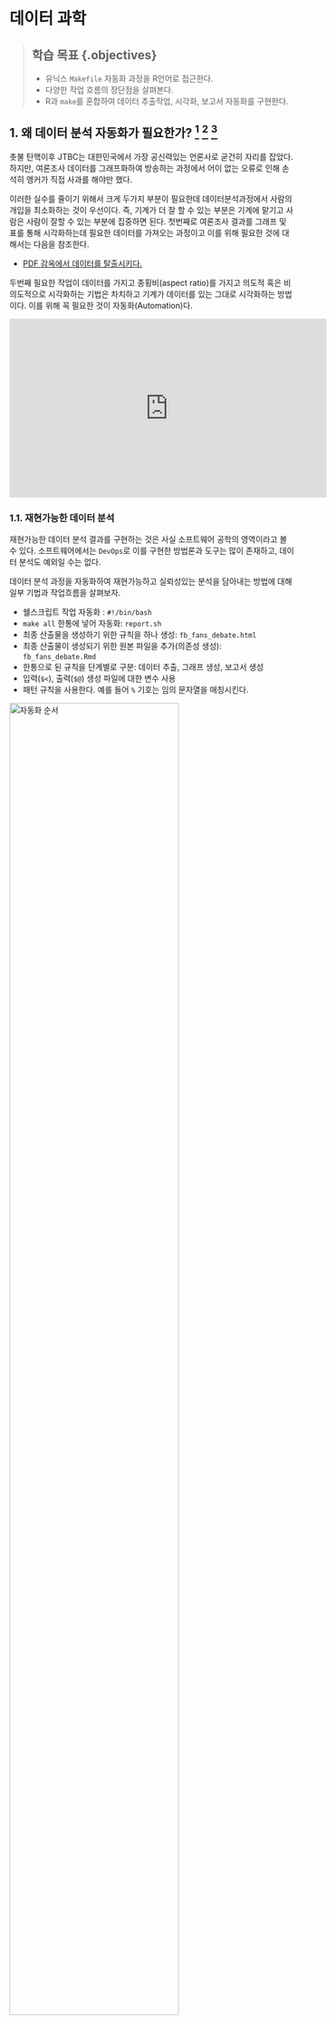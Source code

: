 # 데이터 과학




> ## 학습 목표 {.objectives}
>
> * 유닉스 `Makefile` 자동화 과정을 R언어로 접근한다.
> * 다양한 작업 흐름의 장단점을 살펴본다.
> * R과 `make`를 혼합하여 데이터 추출작업, 시각화, 보고서 자동화를 구현한다. 


## 1. 왜 데이터 분석 자동화가 필요한가? [^jtbc-apology] [^reproducible-data-analysis] [^stat545-make]

촛불 탄핵이후 JTBC는 대한민국에서 가장 공신력있는 언론사로 굳건히 자리를 잡았다. 
하지만, 여론조사 데이터를 그래프화하여 방송하는 과정에서 어이 없는 오류로 인해 손석히 앵커가 직접 사과를 해야만 했다.

이러한 실수를 줄이기 위해서 크게 두가지 부분이 필요한데 데이터분석과정에서 사람의 개입을 최소화하는 것이 우선이다.
즉, 기계가 더 잘 할 수 있는 부분은 기계에 맡기고 사람은 사람이 잘할 수 있는 부분에 집중하면 된다. 
첫번째로 여론조사 결과를 그래프 및 표를 통해 시각화하는데 필요한 데이터를 가져오는 과정이고 이를 위해 필요한 것에 대해서는 다음을 참조한다.

- [PDF 감옥에서 데이터를 탈출시키다.](http://statkclee.github.io/data-science/ds-extract-text-from-pdf-survey.html)

두번째 필요한 작업이 데이터를 가지고 종횡비(aspect ratio)를 가지고 의도적 혹은 비의도적으로 시각화하는 기법은 차치하고 기계가 데이터를 있는 그대로 
시각화하는 방법이다. 이를 위해 꼭 필요한 것이 자동화(Automation)다.

<iframe width="560" height="315" src="https://www.youtube.com/embed/nd5-fRdhImw" frameborder="0" allowfullscreen></iframe>


[^reproducible-data-analysis]: [GNU Make for Reproducible Data Analysis](http://zmjones.com/make/)

[^jtbc-apology]: [손석희가 JTBC의 잦은 그래프 오류에 사과했다](http://www.huffingtonpost.kr/2017/04/20/story_n_16118276.html)

[^stat545-make]: [Automating data analysis pipelines](http://stat545.com/automation00_index.html)

### 1.1. 재현가능한 데이터 분석 

재현가능한 데이터 분석 결과를 구현하는 것은 사실 소프트웨어 공학의 영역이라고 볼 수 있다.
소프트웨어에서는 `DevOps`로 이를 구현한 방법론과 도구는 많이 존재하고, 데이터 분석도 예외일 수는 없다.

데이터 분석 과정을 자동화하여 재현가능하고 실뢰성있는 분석을 담아내는 방법에 대해 일부 기법과 작업흐름을 살펴보자.


- 쉘스크립트 작업 자동화 : `#!/bin/bash`
- `make all` 한통에 넣어 자동화: `report.sh`
- 최종 산출물을 생성하기 위한 규칙을 하나 생성: `fb_fans_debate.html`
- 최종 산출물이 생성되기 위한 원본 파일을 추가(의존성 생성): `fb_fans_debate.Rmd`
- 한통으로 된 규칙을 단계별로 구분: 데이터 추출, 그래프 생성, 보고서 생성
- 입력(`$<`), 출력(`$@`) 생성 파일에 대한 변수 사용
- 패턴 규칙을 사용한다. 예를 들어 `%` 기호는 임의 문자열을 매칭시킨다.

<img src="fig/make-r-overview.png" alt="자동화 순서" width="77%" />

## 2. 작업 개요

페이스북 페이지에서 주요 후보별 팬수를 추출하여 이를 시각화하고 나서 보고서를 생성하는 과정을 자동화한다.

### 2.1. 모든 작업을 R에서 한방에 처리하는 방법

`Make.R` 파일을 RStudio 프로젝트 루트 디렉토리에 위치시키고 나서 각 단계별 R 스크립트를 실행하여 `.csv` 파일, 그래프 파일, html 보고서를 생성시킨다.


~~~{.r}
source("code/fb_crawl.R")
source("code/fb_viz.R")
source("code/fb_report.R")
~~~

### 2.2. 쉘스크립트 하나로 자동화하는 방법

기본적으로 RStudio를 버리고 쉘환경(리눅스 배쉬, 윈도우 터미널, 맥 터미널)에서 쉘스크립트(Shell Script)를 사용하여 자동화하는 방법이다.
하지만, 상황에 따라서 일부만 변경된 경우 그 모든 변경사항을 사람이 기억하고 있어야 해서 복잡한 자동화를 하는 경우 적합하지 않을 수 있다.

`report.sh` 파일을 작성하여 `bash report.sh` 명령어를 실행하면 Rscript에 프로그래밍된 것이 구현되어 산출물이 뽑아진다. 


~~~{.r}
#!/bin/bash

# downlaod facebook data from facebook pages
Rscript code/fb_crawl.R
# Draw graphs
Rscript code/fb_viz.R
# Make a html report
Rscript -e 'knitr::knit("report/fb_fans_debate.Rmd")'
pandoc -s -o fb_fans_debate.html fb_fans_debate.md 
~~~

### 2.3. 한통에 `make all` 실행

쉘환경을 사용하는 것은 동일하지만 `bash` 스크립트를 사용하는 대신, `make` 명령어를 사용한다. 
쉘스크립트를 그대로 `make all`로 옮겨와서 작성한 것은 다음과 같다.

즉, `fb_crawl.R`을 실행하여 페이스북에서 데이터를 가져와서 `.csv` 파일로 저장하고 나서, `fb_viz.R` 파일을 실행하여 
그래프를 `.png` 파일로 저장하고 나서 `fb_fans_debate.Rmd` 파일로 `.html` 보고서를 작성한다.


~~~{.r}
all: 
	Rscript code/fb_crawl.R
	Rscript code/fb_viz.R
	rm Rplots.pdf
	Rscript -e "rmarkdown::render('report/fb_fans_debate.Rmd')"
~~~

### 2.4. 최종 산출물(html 보고서)을 생성하는 규칙 생성

단순히 순차적으로 쭉 명령어를 실행하는 것이 아니라 특정 산출물을 생성시키기 위해 규칙을 추가한다.
즉, `fb_fans_debate.html` 파일을 생성시킨데 실행시킬 파일을 적시한다. 따라서 `fb_fans_debate.html` 보고서를 생성시키려면 
순차적으로 `fb_crawl.R`을 실행하여 페이스북에서 데이터를 가져와서 `.csv` 파일로 저장하고 나서, `fb_viz.R` 파일을 실행하여 
그래프를 `.png` 파일로 저장하고 나서 `fb_fans_debate.Rmd` 파일을 실행시켜야만 된다.


~~~{.r}
all: fb_fans_debate.html

fb_fans_debate.html:
	Rscript code/fb_crawl.R
	Rscript code/fb_viz.R
	rm Rplots.pdf
	Rscript -e "rmarkdown::render('report/fb_fans_debate.Rmd')"
~~~

### 2.5. 최종 산출물(html 보고서)에 대한 의존성(dependency) 추가

보고서에 내용이 결재권자의 의중을 반영하거나 오탈자가 있다거나 여러가지 사유로 인해서 변경되는 경우가 있다.
이런 경우가 발생하면 보고서를 새로 생성해야 하는데 이런 경우 최종 산출물 `fb_fans_debate.html` 파일은 
`fb_fans_debate.Rmd` 파일에 의존성(dependecy)을 갖게 된다. 이를 반영하여 `Makefile`을 수정하면 다음과 같다.

`fb_fans_debate.Rmd` 파일이 `report/` 디렉토리 밑에 있어 이를 반영하여 `make`가 실행이 되게 만든다.


~~~{.r}
all: report/fb_fans_debate.html

report/fb_fans_debate.html: report/fb_fans_debate.Rmd
	Rscript code/fb_crawl.R
	Rscript code/fb_viz.R
	rm Rplots.pdf
	Rscript -e "rmarkdown::render('report/fb_fans_debate.Rmd')"
~~~

### 2.6. 규칙을 모듈화하여 쪼개기

의존성까지 검증이 되었으면 이를 반영하여 보고서를 모듈화하여 각 단계별로 쪼갠다.

- 페이스북에서 각 후보별 팬수를 긁어와서 `.csv` 파일로 저장하는 모듈
- 저장된 파일에서 데이터를 불러와서 시각화한 그래프를 저장하는 모듈
- 최종 보고서를 생성하는 모듈

즉, 최종 모듈을 생성하기 위해 각 단계별로 필요한 사항을 모듈별로 작성하여 코드화한다.


~~~{.r}
all: report/fb_fans_tv_debate.html
	
data/fb_ahn.csv data/fb_moon.csv data/fb_sim.csv: 
	Rscript code/fb_crawl.R

fig/candidates.png fig/candidates_large.png fig/candidates_all.png: data/fb_ahn.csv data/fb_moon.csv data/fb_sim.csv code/fb_viz.R
	Rscript code/fb_viz.R

report/fb_fans_tv_debate.html: report/fb_fans_tv_debate.Rmd data/fb_ahn.csv data/fb_moon.csv data/fb_sim.csv fig/candidates.png fig/candidates_large.png fig/candidates_all.png
	Rscript -e "rmarkdown::render('report/fb_fans_debate.Rmd')"
~~~

### 2.7. 마지막 정리

주석(`#`)을 달고, 입력(`$<`), 출력(`$@`) 생성 파일에 대한 변수 사용하고, 패턴 규칙을 사용하여 예를 들어 `%` 기호는 임의 문자열을 매칭시켜 코드를 간결하게 만든다.


~~~{.r}
all: report/fb_fans_tv_debate.html

clean:
	rm -f data/*.csv fig/*.png report/*.html

.PHONY: all clean
.DELETE_ON_ERROR:
.SECONDARY:

# Crawl facebook fans
data/%.csv: 
	Rscript code/fb_crawl.R

# Save graphs
fig/%.png: data/%.csv code/fb_viz.R
	Rscript code/fb_viz.R

# Make a html report
report/fb_fans_tv_debate.html: report/fb_fans_tv_debate.Rmd data/%.csv fig/%.png
	Rscript -e "rmarkdown::render('$<')"
~~~

## 3. TV 토론이 지지율에 미치는 효과

TV 토론이 지지율에 미치는 효과를 검증하기 위한 도구로 페이스북 페이지 팬수 증가분을 통계지표로 삼아 분석을 진행한다.

- TV 토론 일정 
    - ~~KBS 비법정 토론: 4월 19일~~
    - ~~1차 TV 토론 (정치): 4월 23일~~
    - ~~JTBC 비법정 토론 (양극화와 안보): 4월 25일~~
    - 2차 TV 토론 (경제): 4월 28일
    - 3차 TV 토론 (사회): 5월 2일

### 3.1. JTBC TV 토론 효과

심상정 후보는 JTBC TV토론의 효과를 가장 많이 본 것으로 보이며 안철수 후보는 상대적으로 기세가 누그러진 것으로 파악됨.

<img src="fig/fans-large-fig-1.png" style="display: block; margin: auto;" />

<img src="fig/fans-overall-fig-1.png" style="display: block; margin: auto;" />

<img src="fig/fans-oneshot-fig-1.png" style="display: block; margin: auto;" />

<!--html_preserve--><div id="htmlwidget-61bd20df01ab3d9e5216" style="width:100%;height:auto;" class="datatables html-widget"></div>
<script type="application/json" data-for="htmlwidget-61bd20df01ab3d9e5216">{"x":{"filter":"none","data":[["1","2","3","4","5","6","7","8","9","10","11","12","13","14","15","16","17","18","19","20","21","22","23","24","25","26","27","28","29","30","31","32","33","34","35","36","37","38","39","40","41","42","43","44","45","46","47","48","49","50","51","52","53","54","55","56","57","58","59","60","61","62","63","64","65","66","67","68","69","70","71","72","73","74","75","76","77","78","79","80","81","82","83","84","85","86","87","88","89","90","91","92","93","94","95","96","97","98","99","100","101","102","103","104","105","106","107","108","109","110","111","112","113","114","115"],["2017-01-01","2017-01-02","2017-01-03","2017-01-04","2017-01-05","2017-01-06","2017-01-07","2017-01-08","2017-01-09","2017-01-10","2017-01-11","2017-01-12","2017-01-13","2017-01-14","2017-01-15","2017-01-16","2017-01-17","2017-01-18","2017-01-19","2017-01-20","2017-01-21","2017-01-22","2017-01-23","2017-01-24","2017-01-25","2017-01-26","2017-01-27","2017-01-28","2017-01-29","2017-01-30","2017-01-31","2017-02-01","2017-02-02","2017-02-03","2017-02-04","2017-02-05","2017-02-06","2017-02-07","2017-02-08","2017-02-09","2017-02-10","2017-02-11","2017-02-12","2017-02-13","2017-02-14","2017-02-15","2017-02-16","2017-02-17","2017-02-18","2017-02-19","2017-02-20","2017-02-21","2017-02-22","2017-02-23","2017-02-24","2017-02-25","2017-02-26","2017-02-27","2017-02-28","2017-03-01","2017-03-02","2017-03-03","2017-03-04","2017-03-05","2017-03-06","2017-03-07","2017-03-08","2017-03-09","2017-03-10","2017-03-11","2017-03-12","2017-03-13","2017-03-14","2017-03-15","2017-03-16","2017-03-17","2017-03-18","2017-03-19","2017-03-20","2017-03-21","2017-03-22","2017-03-23","2017-03-24","2017-03-25","2017-03-26","2017-03-27","2017-03-28","2017-03-29","2017-03-30","2017-03-31","2017-04-01","2017-04-02","2017-04-03","2017-04-04","2017-04-05","2017-04-06","2017-04-07","2017-04-08","2017-04-09","2017-04-10","2017-04-11","2017-04-12","2017-04-13","2017-04-14","2017-04-15","2017-04-16","2017-04-17","2017-04-18","2017-04-19","2017-04-20","2017-04-21","2017-04-22","2017-04-23","2017-04-24","2017-04-25"],[462633,463046,463443,463908,464289,464800,465445,465795,466059,466295,466555,466974,467544,467900,468272,468578,468964,469534,469904,470318,470525,470903,471593,472151,472524,472976,473414,473715,473982,474329,474521,474758,475405,475959,476518,477068,477535,477998,478327,478469,478765,478909,479072,479179,479293,479373,479623,479737,479899,479960,480000,480072,480095,480112,480125,480137,480189,480264,480393,480405,480466,480538,480594,480879,481063,481066,481057,481071,481804,482126,482371,482494,482592,482665,482943,483064,483140,483115,483071,483159,483614,483871,484059,484225,484302,484347,485811,486506,486808,486923,487072,487176,487231,487391,487542,487683,487822,488180,488668,489189,489818,490215,490420,490723,490930,491471,492415,493725,494457,495550,496430,497242,498172,499127,499743],[94422,94426,94457,94490,94780,94920,94981,95015,95053,95093,95117,95162,95192,95221,95238,95264,95281,95304,95370,95415,95437,95474,95526,95547,95627,95674,95725,95802,95871,96451,96514,96546,96690,96733,96839,96904,96990,97102,97165,97234,97326,97364,97378,97393,97456,97484,97736,97851,97925,97963,98009,98070,98127,98198,98643,98942,99089,99176,99267,99299,99349,99386,99475,99539,99594,99645,99683,99717,99900,100057,100198,100323,100428,100583,100761,100896,101031,101214,101397,101541,101715,101896,102049,102184,102424,102650,102891,103081,103256,103514,103797,104049,104288,104718,105514,106258,106839,107348,107757,108348,108792,109125,109314,109547,109785,109997,110317,110953,111469,112098,112582,112967,113643,114112,114401],[182787,182954,183088,183233,183366,183510,183666,183759,183876,183964,184139,184275,184422,184580,184715,184816,185045,185766,186332,186873,187214,187431,187670,187972,188212,188433,188633,188867,188958,189064,189150,189290,189971,190303,190634,190873,191244,191758,192064,192329,192452,192503,192628,192656,192722,192784,192878,193012,193118,193211,193268,193300,193372,193434,193497,193543,193710,194348,194640,194931,195150,195334,195491,195727,196015,196149,196228,196341,197130,197619,198920,199999,200656,201095,201509,201834,202155,202403,202962,203491,203885,204413,204936,205390,205864,206066,206565,206815,206982,207178,207470,207899,208368,208771,209204,209568,210204,210654,210939,211319,211714,212285,212682,213752,214727,215482,216153,216959,218400,219590,220615,221565,222461,224409,226438]],"container":"<table class=\"display\">\n  <thead>\n    <tr>\n      <th> <\/th>\n      <th>fdate<\/th>\n      <th>moon_fans<\/th>\n      <th>ahn_fans<\/th>\n      <th>sim_fans<\/th>\n    <\/tr>\n  <\/thead>\n<\/table>","options":{"columnDefs":[{"className":"dt-right","targets":[2,3,4]},{"orderable":false,"targets":0}],"order":[],"autoWidth":false,"orderClasses":false,"rowCallback":"function(row, data) {\nDTWidget.formatCurrency(this, row, data, 2, '', 2, 3, ',', '.', true);\nDTWidget.formatCurrency(this, row, data, 3, '', 2, 3, ',', '.', true);\nDTWidget.formatCurrency(this, row, data, 4, '', 2, 3, ',', '.', true);\n}"}},"evals":["options.rowCallback"],"jsHooks":[]}</script><!--/html_preserve-->
